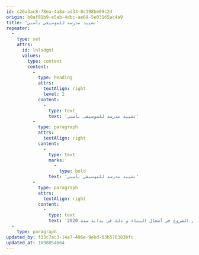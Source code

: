 ```yaml
---
id: c26a3ac8-78ea-4a8a-ad33-0c398be09c24
origin: b0af81b9-e5ab-4dbc-ae69-5e03165ac4a9
title: 'ﺗﺸﻴﻴﺪ ﻣﺪرﺳﺔ ﻟﻠﻤﻮﺳﻴﻘﻰ ﺑﺂﺳﻨﻲ'
repeater:
  -
    type: set
    attrs:
      id: lnlsdgml
      values:
        type: content
        content:
          -
            type: heading
            attrs:
              textAlign: right
              level: 2
            content:
              -
                type: text
                text: 'ﺗﺸﻴﻴﺪ ﻣﺪرﺳﺔ ﻟﻠﻤﻮﺳﻴﻘﻰ ﺑﺂﺳﻨﻲ'
          -
            type: paragraph
            attrs:
              textAlign: right
            content:
              -
                type: text
                marks:
                  -
                    type: bold
                text: 'ﺗﺸﻴﻴﺪ ﻣﺪرﺳﺔ ﻟﻠﻤﻮﺳﻴﻘﻰ ﺑﺂﺳﻨﻲ'
          -
            type: paragraph
            attrs:
              textAlign: right
            content:
              -
                type: text
                text: 'إن ﺑﻠﻮرة ﻓﻜﺮة ﺑﻨﺎء ﻣﺪرﺳﺔ ﻟﻠﻤﻮﺳﻴﻘﻰ ﻳﻘﺘﻀﻲ أوﻻ اﻟﺘﻮﻓﺮ ﻋﻠﻰ ﻣﻘﺮ ﻗﺎر ﻟﻬﺬه اﻟﻤﺆﺳﺴﺔ. ﻟﻘﺪ ﻛﺎن ﻣﻦ اﻟﻤﻤﻜﻦ ﺑﻨﺎء ﻫﺬه اﻟﻤﺪرﺳﺔ ﻓﻲ إﺣﺪى أﺟﺰاء اﻟﻤﺪرﺳﺔ اﻟﻤﺮﻛﺰﻳﺔ ﻵﺳﻨﻲ ﻟﻜﻦ ذﻟﻚ ﻟﻢ ﻳﺘﻢ ﻷﺳﺒﺎب ﻋﺪﻳﺪة . ﻟﺬﻟﻚ ﻛﺎن إﻟﺰاﻣﻴﺎ إﻳﺠﺎد ﻣﻜﺎن آﺧﺮ ﻳﻜﻮن ﻣﺴﺘﻘﻼ ﻟﻬﺬا اﻟﻤﺸﺮوع . اﻷﻣﺮ ﻟﻢ ﻳﻜﻦ ﺳﻬﻼ ﺑﺘﺎﺗﺎ ﻓﺒﻌﺪ ﺑﺤﺚ ﻃﻮﻳﻞ ﺗﻤﻜﻦ أﺻﺪﻗﺎؤﻧﺎ اﻟﻤﻐﺎرﺑﺔ ﻣﻦ إﻳﺠﺎد ﺑﻘﻌﺔ أرﺿﻴﺔ ﻳﻤﻠﻜﻬﺎ ﻣﻬﺎﺟﺮ ﻣﻐﺮﺑﻲ ﻣﻘﻴﻢ ﺑﺎﻟﺪﻳﺎر اﻟﻜﻨﺪﻳﺔ ﻳﺮﻳﺪ ﺑﻴﻌﻬﺎ . و ﺑﺎﻟﻔﻌﻞ ﻓﻘﺪ ﻗﺎﻣﺖ ﺟﻤﻌﻴﺔ أﻣﺎرك ﺑﺸﺮاﺋﻬﺎ , و رﻳﺜﻤﺎ ﺗﻨﺘﻬﻲ إﺟﺮاءات و وﺛﺎﺋﻖ اﻟﺒﻴﻊ مع الموثق ﺳﻴﺘﻢ اﻟﺸﺮوع ﻓﻲ أﺷﻐﺎل اﻟﺒﻨﺎء و ذلك في بداية سنة 2020 .'
  -
    type: paragraph
updated_by: f33c7ac3-14e7-496e-9ebd-03b570383bfc
updated_at: 1698854664
---
```


